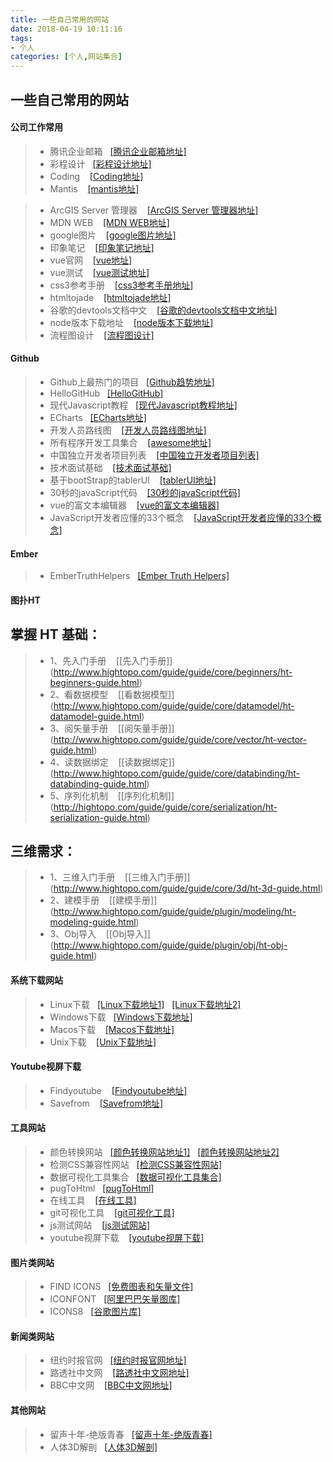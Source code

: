 ```yaml
---
title: 一些自己常用的网站
date: 2018-04-19 10:11:16
tags:
- 个人
categories: [个人,网站集合]
---
```


## 一些自己常用的网站

#### 公司工作常用

> * 腾讯企业邮箱 &nbsp;&nbsp;[[腾讯企业邮箱地址]](https://exmail.qq.com/cgi-bin/loginpage?s=session_timeout&from=&r=cdcbb0879d0f165ddcb34f1954bbee84)
> * 彩程设计 &nbsp;&nbsp;[[彩程设计地址]](https://tower.im/users/sign_in)
> * Coding &nbsp;&nbsp; [[Coding地址]](https://coding.net/login)
> * Mantis &nbsp;&nbsp; [[mantis地址]](http://www.yoteam.net:81/login_page.php) 
<!-- > * 服务地址 &nbsp;&nbsp; [[服务地址]](http://39.106.110.130:1014/) -->
> * ArcGIS Server 管理器 &nbsp;&nbsp; [[ArcGIS Server 管理器地址]](http://192.168.2.9:6080/arcgis/manager/index.html#f=System)
> * MDN WEB &nbsp;&nbsp; [[MDN WEB地址]](https://developer.mozilla.org/zh-CN/) 
> * google图片 &nbsp;&nbsp; [[google图片地址]](https://images.google.com/)
> * 印象笔记 &nbsp;&nbsp; [[印象笔记地址]](https://app.yinxiang.com/Login.action?targetUrl=%2FHome.action#n=19d767f0-19f2-411c-aada-9e9a1555a5dd&s=s6&b=c54eee78-ac3e-47af-ad8e-eb061a956c59&ses=4&sh=1&sds=5&)
> * vue官网 &nbsp;&nbsp; [[vue地址]](https://cn.vuejs.org/)
> * vue测试 &nbsp;&nbsp; [[vue测试地址]](http://jsfiddle.net/chrisvfritz/50wL7mdz/)
> * css3参考手册 &nbsp;&nbsp; [[css3参考手册地址]](http://css.doyoe.com/)
> * htmltojade &nbsp;&nbsp; [[htmltojade地址]](http://www.html2jade.org/)
> * 谷歌的devtools文档中文 &nbsp;&nbsp; [[谷歌的devtools文档中文地址]](http://www.css88.com/doc/chrome-devtools/)
> * node版本下载地址 &nbsp;&nbsp; [[node版本下载地址]](https://nodejs.org/zh-cn/download/releases/)
> * 流程图设计 &nbsp;&nbsp; [[流程图设计]]( https://www.draw.io/)

#### Github

> * Github上最热门的项目 &nbsp;&nbsp;[[Github趋势地址]](https://github.com/trending)
> * HelloGitHub &nbsp;&nbsp;[[HelloGitHub]](https://github.com/521xueweihan/HelloGitHub)
> * 现代Javascript教程 &nbsp;&nbsp;[[现代Javascript教程地址]](https://javascript.info/)
> * ECharts &nbsp;&nbsp;[[ECharts地址]](https://github.com/ecomfe/echarts)
> * 开发人员路线图 &nbsp;&nbsp; [[开发人员路线图地址]](https://github.com/kamranahmedse/developer-roadmap)
> * 所有程序开发工具集合 &nbsp;&nbsp; [[awesome地址]](https://github.com/sindresorhus/awesome#gaming)
> * 中国独立开发者项目列表 &nbsp;&nbsp; [[中国独立开发者项目列表]](https://github.com/1c7/chinese-independent-developer)
> * 技术面试基础 &nbsp;&nbsp; [[技术面试基础]](https://github.com/CyC2018/Interview-Notebook)
> * 基于bootStrap的tablerUI &nbsp;&nbsp; [[tablerUI地址]](https://tabler.github.io/tabler/)
> * 30秒的javaScript代码 &nbsp;&nbsp; [[30秒的javaScript代码]](https://30secondsofcode.org/)
> * vue的富文本编辑器 &nbsp;&nbsp; [[vue的富文本编辑器]](https://github.com/heyscrumpy/tiptap)
> * JavaScript开发者应懂的33个概念 &nbsp;&nbsp; [[JavaScript开发者应懂的33个概念]](https://github.com/stephentian/33-js-concepts)

#### Ember

> * EmberTruthHelpers &nbsp;&nbsp;[[Ember Truth Helpers]](https://github.com/jmurphyau/ember-truth-helpers)

#### 图扑HT

## 掌握 HT 基础：
> * 1、先入门手册  &nbsp;&nbsp; [[先入门手册]] (http://www.hightopo.com/guide/guide/core/beginners/ht-beginners-guide.html)
> * 2、看数据模型  &nbsp;&nbsp; [[看数据模型]] (http://www.hightopo.com/guide/guide/core/datamodel/ht-datamodel-guide.html)
> * 3、阅矢量手册 &nbsp;&nbsp; [[阅矢量手册]] (http://www.hightopo.com/guide/guide/core/vector/ht-vector-guide.html)
> * 4、读数据绑定 &nbsp;&nbsp; [[读数据绑定]] (http://www.hightopo.com/guide/guide/core/databinding/ht-databinding-guide.html)
> * 5、序列化机制  &nbsp;&nbsp; [[序列化机制]] (http://hightopo.com/guide/guide/core/serialization/ht-serialization-guide.html)

## 三维需求：
> * 1、三维入门手册  &nbsp;&nbsp; [[三维入门手册]] (http://www.hightopo.com/guide/guide/core/3d/ht-3d-guide.html)
> * 2、建模手册  &nbsp;&nbsp; [[建模手册]] (http://www.hightopo.com/guide/guide/plugin/modeling/ht-modeling-guide.html)
> * 3、Obj导入  &nbsp;&nbsp; [[Obj导入]] (http://www.hightopo.com/guide/guide/plugin/obj/ht-obj-guide.html)

#### 系统下载网站

> * Linux下载 &nbsp;&nbsp;[[Linux下载地址1]](https://www.linux.org/pages/download/)&nbsp;&nbsp;&nbsp;[[Linux下载地址2]](https://distrowatch.com/)
> * Windows下载 &nbsp;&nbsp;[[Windows下载地址]](https://msdn.itellyou.cn/)
> * Macos下载 &nbsp;&nbsp; [[Macos下载地址]](https://support.apple.com/en_US/downloads/macos)
> * Unix下载 &nbsp;&nbsp; [[Unix下载地址]](http://www.unixdownload.net/)

#### Youtube视屏下载

> * Findyoutube &nbsp;&nbsp; [[Findyoutube地址]](https://www.findyoutube.net/)
> * Savefrom &nbsp;&nbsp; [[Savefrom地址]](https://en.savefrom.net/)

#### 工具网站

> * 颜色转换网站 &nbsp;&nbsp;[[颜色转换网站地址1]](http://www.sioe.cn/yingyong/yanse-rgb-16/)&nbsp;&nbsp;&nbsp;[[颜色转换网站地址2]](http://gavin-yyc.github.io/colorconvert/)
> * 检测CSS兼容性网站 &nbsp;&nbsp;[[检测CSS兼容性网站]](https://caniuse.com/)
> * 数据可视化工具集合 &nbsp;&nbsp;[[数据可视化工具集合]](https://www.zhihu.com/question/19929609/answer/133825589)
> * pugToHtml &nbsp;&nbsp;[[pugToHtml]](https://html2jade.org/)
> * 在线工具 &nbsp;&nbsp; [[在线工具]]( http://tool.oschina.net/)
> * git可视化工具 &nbsp;&nbsp; [[git可视化工具]]( https://pcottle.github.com/learnGitBranching/)
> * js测试网站 &nbsp;&nbsp; [[js测试网站]]( http://jsbin.com)
> * youtube视屏下载 &nbsp;&nbsp; [[youtube视屏下载]]( https://en.savefrom.net/?rmode=false)


#### 图片类网站

> * FIND ICONS &nbsp;&nbsp;[[免费图表和矢量文件]](https://findicons.com/)
> * ICONFONT &nbsp;&nbsp;[[阿里巴巴矢量图库]](https://www.iconfont.cn/)
> * ICONS8 &nbsp;&nbsp;[[谷歌图片库]](https://icons8.com)

#### 新闻类网站

> * 纽约时报官网 &nbsp;&nbsp;[[纽约时报官网地址]](https://cn.nytimes.com/)
> * 路透社中文网 &nbsp;&nbsp; [[路透社中文网地址]](https://cn.reuters.com/)
> * BBC中文网 &nbsp;&nbsp; [[BBC中文网地址]](http://www.bbc.com/zhongwen/simp)

#### 其他网站

> * 留声十年-绝版青春 &nbsp;&nbsp;[[留声十年-绝版青春]](http://www.kugou.com/album/557656.html)
> * 人体3D解剖 &nbsp;&nbsp;[[人体3D解剖]](https://human.biodigital.com/signin.html)

